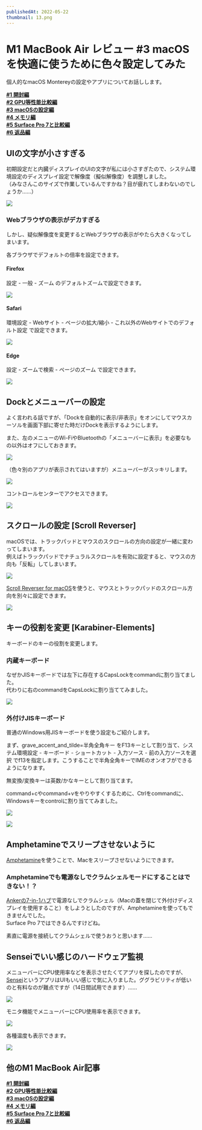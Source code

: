 ```yaml
---
publishedAt: 2022-05-22
thumbnail: 13.png
---
```


# M1 MacBook Air レビュー #3 macOSを快適に使うために色々設定してみた

個人的なmacOS Montereyの設定やアプリについてお話しします。

[**#1 開封編**](../05-20%20m1mba-1)  
[**#2 GPU等性能比較編**](../05-20%20m1mba-2)  
[**#3 macOSの設定編**](../05-20%20m1mba-3)  
[**#4 メモリ編**](../05-20%20m1mba-4)  
[**#5 Surface Pro 7と比較編**](../05-20%20m1mba-5)  
[**#6 返品編**](../05-20%20m1mba-6)

## UIの文字が小さすぎる

初期設定だと内臓ディスプレイのUIの文字が私には小さすぎたので、システム環境設定のディスプレイ設定で解像度（擬似解像度）を調整しました。\
（みなさんこのサイズで作業しているんですかね？目が疲れてしまわないのでしょうか……）

![](0.png)

### Webブラウザの表示がデカすぎる

しかし、疑似解像度を変更するとWebブラウザの表示がやたら大きくなってしまいます。

各ブラウザでデフォルトの倍率を設定できます。

#### Firefox

設定 - 一般 - ズーム のデフォルトズームで設定できます。

![](1.png)

#### Safari

環境設定 - Webサイト - ページの拡大/縮小 - これ以外のWebサイトでのデフォルト設定 で設定できます。

![](2.png)

#### Edge

設定 - ズームで検索 - ページのズーム で設定できます。

![](3.png)

## Dockとメニューバーの設定

よく言われる話ですが、「Dockを自動的に表示/非表示」をオンにしてマウスカーソルを画面下部に寄せた時だけDockを表示するようにします。

また、左のメニューのWi-FiやBluetoothの「メニューバーに表示」を必要なもの以外はオフにしておきます。

![](4.png)

（色々別のアプリが表示されてはいますが）メニューバーがスッキリします。

![](5.png)

コントロールセンターでアクセスできます。

![](6.png)

## スクロールの設定 \[Scroll Reverser]

macOSでは、トラックパッドとマウスのスクロールの方向の設定が一緒に変わってしまいます。\
例えばトラックパッドでナチュラルスクロールを有効に設定すると、マウスの方向も「反転」してしまいます。

![](7.png)

[Scroll Reverser for macOS](https://pilotmoon.com/scrollreverser/)を使うと、マウスとトラックパッドのスクロール方向を別々に設定できます。

![](8.png)

## キーの役割を変更 \[Karabiner-Elements]

キーボードのキーの役割を変更します。

### 内蔵キーボード

なぜかJISキーボードでは左下に存在するCapsLockをcommandに割り当てました。\
代わりに右のcommandをCapsLockに割り当ててみました。

![](9.png)

### 外付けJISキーボード

普通のWindows用JISキーボードを使う設定もご紹介します。

まず、grave\_accent\_and\_tilde=半角全角キー をF13キーとして割り当て、システム環境設定 - キーボード - ショートカット - 入力ソース - 前の入力ソースを選択 でf13を指定します。こうすることで半角全角キーでIMEのオンオフができるようになります。

無変換/変換キーは英数/かなキーとして割り当てます。

command+cやcommand+vをやりやすくするために、Ctrlをcommandに、Windowsキーをcontrolに割り当ててみました。

![](10.png)

![](11.png)

## Amphetamineでスリープさせないように

[Amphetamine](https://apps.apple.com/jp/app/amphetamine/id937984704)を使うことで、Macをスリープさせないようにできます。

### Amphetamineでも電源なしでクラムシェルモードにすることはできない！？

[Ankerの7-in-1ハブ](https://www.youtube.com/watch?v=bbFAMkrxFF8)で電源なしでクラムシェル（Macの蓋を閉じて外付けディスプレイを使用すること）をしようとしたのですが、Amphetamineを使ってもできませんでした。\
Surface Pro 7ではできるんですけどね。

素直に電源を接続してクラムシェルで使うおうと思います……

## Senseiでいい感じのハードウェア監視

メニューバーにCPU使用率などを表示させたくてアプリを探したのですが、[Sensei](https://sensei.app/)というアプリはUIもいい感じで気に入りました。ググラビリティが低いのと有料なのが難点ですが（14日間試用できます）……

![](12.png)

モニタ機能でメニューバーにCPU使用率を表示できます。

![](13.png)

各種温度も表示できます。

![](14.png)

## 他のM1 MacBook Air記事

[**#1 開封編**](../05-20%20m1mba-1)  
[**#2 GPU等性能比較編**](../05-20%20m1mba-2)  
[**#3 macOSの設定編**](../05-20%20m1mba-3)  
[**#4 メモリ編**](../05-20%20m1mba-4)  
[**#5 Surface Pro 7と比較編**](../05-20%20m1mba-5)  
[**#6 返品編**](../05-20%20m1mba-6)

